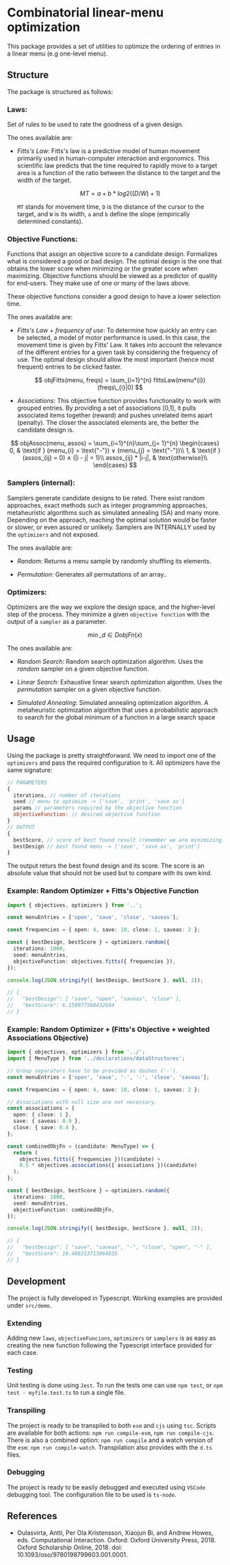# Combinatorial linear-menu optimization

This package provides a set of utilities to optimize the ordering of entries in a linear menu (e.g one-level menu).

## Structure

The package is structured as follows:

### Laws:

Set of rules to be used to rate the goodness of a given design.

The ones available are:

- _Fitts's Law_: Fitts's law is a predictive model of human movement primarily used in human-computer interaction and ergonomics. This scientific law predicts that the time required to rapidly move to a target area is a function of the ratio between the distance to the target and the width of the target.

  $$
  MT = a+b*log2((D/W)+1)
  $$

  `MT` stands for movement time, `D` is the distance of the cursor to the target, and `W` is its width, `a` and `b` define the slope (empirically determined constants).

### Objective Functions:

Functions that assign an objective score to a candidate design. Formalizes what is considered a good or bad design. The optimal design is the one that obtains the lower score when minimizing or the greater score when maximizing. Objective functions should be viewed as a predictor of quality for end-users. They make use of one or many of the laws above.

These objective functions consider a good design to have a lower selection time.

The ones available are:

- _Fitts's Law + frequency of use_: To determine how quickly an entry can be selected, a model of motor performance is used. In this case, the movement time is given by Fitts' Law. It takes into account the relevance of the different entries for a given task by considering the frequency of use. The optimal design should allow the most important (hence most frequent) entries to be clicked faster.

  $$
  objFitts(menu, freqs) = \sum_{i=1}^{n} fittsLaw(menu*{i}) (freqs\_{i}|0)
  $$

- _Associations_: This objective function provides functionality to work with grouped entries. By providing a set of associations [0,1], it pulls associated items together (reward) and pushes unrelated items apart (penalty). The closer the associated elements are, the better the candidate design is.

$$
objAssoc(menu, assos) = \sum_{i=1}^{n}\sum_{j= 1}^{n}
\begin{cases}
    0,              & \text{if } (menu_{i} = \text{"-"}) ∨ (menu_{j} = \text{"-"})\\
    1,              & \text{if } (assos_{ij} = 0) ∧ (|i - j| = 1)\\
    assos_{ij} * |i-j|,              & \text{otherwise}\\
\end{cases}
$$

### Samplers (internal):

Samplers generate candidate designs to be rated. There exist random approaches, exact methods such as integer programming approaches, metaheuristic algorithms such as simulated annealing (SA) and many more. Depending on the approach, reaching the optimal solution would be faster or slower, or even assured or unlikely. Samplers are INTERNALLY used by the `optimizers` and not exposed.

The ones available are:

- _Random_: Returns a menu sample by randomly shuffling its elements.

- _Permutation_: Generates all permutations of an array..

### Optimizers:

Optimizers are the way we explore the design space, and the higher-level step of the process. They minimize a given `objective function` with the output of a `sampler` as a parameter.

$$\min\_{d\in D} objFn(x)$$

The ones available are:

- _Random Search_: Random search optimization algorithm. Uses the _random_ sampler on a given objective function.

- _Linear Search_: Exhaustive linear search optimization algorithm. Uses the _permutation_ sampler on a given objective function.

- _Simulated Annealing_: Simulated annealing optimization algorithm. A metaheuristic optimization algorithm that uses a probabilistic approach to search for the global minimum of a function in a large search space

## Usage

Using the package is pretty straightforward. We need to import one of the `optimizers` and pass the required configuration to it.
All optimizers have the same signature:

```js
// PARAMETERS
{
  iterations, // number of iterations
  seed // menu to optimize -> ['save', 'print', 'save as']
  params // parameters required by the objective function
  objectiveFunction: // desired objective function
}
// OUTPUT
{
  bestScore, // score of best found result (remember we are minimizing)
  bestDesign // best found menu -> ['save', 'save as', 'print']
}
```

The output returs the best found design and its score.
The score is an absolute value that should not be used but to compare with its own kind.

### Example: Random Optimizer + Fitts's Objective Function

```ts
import { objectives, optimizers } from '..';

const menuEntries = ['open', 'save', 'close', 'saveas'];

const frequencies = { open: 4, save: 10, close: 1, saveas: 2 };

const { bestDesign, bestScore } = optimizers.random({
  iterations: 1000,
  seed: menuEntries,
  objectiveFunction: objectives.fitts({ frequencies }),
});

console.log(JSON.stringify({ bestDesign, bestScore }, null, 2));

// {
//   "bestDesign": [ "save", "open", "saveas", "close" ],
//   "bestScore": 6.150977500432694
// }
```

### Example: Random Optimizer + (Fitts's Objective + weighted Associations Objective)

```ts
import { objectives, optimizers } from '../';
import { MenuType } from '../declarations/dataStructures';

// Group separators have to be provided as dashes ('-').
const menuEntries = ['open', 'save', '-', '-', 'close', 'saveas'];

const frequencies = { open: 4, save: 10, close: 1, saveas: 2 };

// Associations with null size are not necessary.
const associations = {
  open: { close: 1 },
  save: { saveas: 0.9 },
  close: { save: 0.4 },
};

const combinedObjFn = (candidate: MenuType) => {
  return (
    objectives.fitts({ frequencies })(candidate) +
    0.5 * objectives.associations({ associations })(candidate)
  );
};

const { bestDesign, bestScore } = optimizers.random({
  iterations: 1000,
  seed: menuEntries,
  objectiveFunction: combinedObjFn,
});

console.log(JSON.stringify({ bestDesign, bestScore }, null, 2));

// {
//   "bestDesign": [ "save", "saveas", "-", "close", "open", "-" ],
//   "bestScore": 10.486313713864835
// }
```

## Development

The project is fully developed in Typescript. Working examples are provided under `src/demo`.

### Extending

Adding new `laws`, `objectiveFuncions`, `optimizers` or `samplers` is as easy as creating the new function following the Typescript interface provided for each case.

### Testing

Unit testing is done using `Jest`. To run the tests one can use `npm test`, or `npm test - myfile.test.ts` to run a single file.

### Transpiling

The project is ready to be transpiled to both `esm` and `cjs` using `tsc`. Scripts are available for both actions: `npm run compile-esm`, `npm run compile-cjs`. There is also a combined option: `npm run compile` and a watch version of the `esm`: `npm run compile-watch`. Transpilation also provides with the `d.ts` files.

### Debugging

The project is ready to be easily debugged and executed using `VSCode` debugging tool. The configuration file to be used is `ts-node`.

## References

- Oulasvirta, Antti, Per Ola Kristensson, Xiaojun Bi, and Andrew Howes, eds. Computational Interaction. Oxford: Oxford University Press, 2018. Oxford Scholarship Online, 2018. doi: 10.1093/oso/9780198799603.001.0001.
